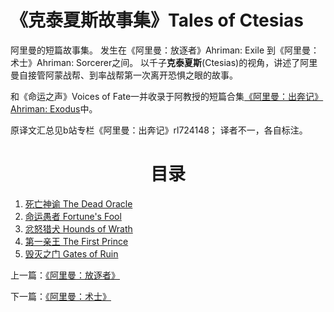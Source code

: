 # 《克泰夏斯故事集》Tales of Ctesias

阿里曼的短篇故事集。
发生在《阿里曼：放逐者》Ahriman: Exile 到《阿里曼：术士》Ahriman: Sorcerer之间。
以千子**克泰夏斯**\(Ctesias\)的视角，讲述了阿里曼自接管阿蒙战帮、到率战帮第一次离开恐惧之眼的故事。

和《命运之声》Voices of Fate一并收录于阿教授的短篇合集[《阿里曼：出奔记》Ahriman: Exodus](../AhrimanExodusIndex.md)中。

原译文汇总见b站专栏《阿里曼：出奔记》rl724148；
译者不一，各自标注。

<div align="center">
<h1>目录</h1>
</div>

1. [死亡神谕 The Dead Oracle](TheDeadOracle.md)
2. [命运愚者 Fortune's Fool](Fortune'sFool.md)
3. [忿怒猎犬 Hounds of Wrath](HoundsOfWrath.md)
4. [第一亲王 The First Prince](TheFirstPrince.md)
5. [毁灭之门 Gates of Ruin](GatesOfRuin.md)


上一篇：[《阿里曼：放逐者》](../AhrimanExile/AhrimanExileIndex.md)

下一篇：[《阿里曼：术士》](../AhrimanSorcerer/AhrimanSorcererIndex.md)
